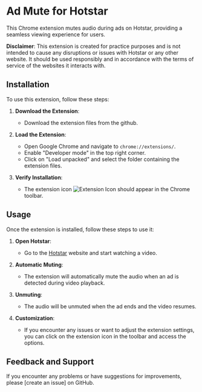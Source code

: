 # Ad Mute for Hotstar

This Chrome extension mutes audio during ads on Hotstar, providing a seamless viewing experience for users.

**Disclaimer**: This extension is created for practice purposes and is not intended to cause any disruptions or issues with Hotstar or any other website. It should be used responsibly and in accordance with the terms of service of the websites it interacts with.

## Installation

To use this extension, follow these steps:

1. **Download the Extension**:

   - Download the extension files from the github.

2. **Load the Extension**:

   - Open Google Chrome and navigate to `chrome://extensions/`.
   - Enable "Developer mode" in the top right corner.
   - Click on "Load unpacked" and select the folder containing the extension files.

3. **Verify Installation**:
   - The extension icon ![Extension Icon](icon.png) should appear in the Chrome toolbar.

## Usage

Once the extension is installed, follow these steps to use it:

1. **Open Hotstar**:

   - Go to the [Hotstar](https://www.hotstar.com/) website and start watching a video.

2. **Automatic Muting**:

   - The extension will automatically mute the audio when an ad is detected during video playback.

3. **Unmuting**:

   - The audio will be unmuted when the ad ends and the video resumes.

4. **Customization**:
   - If you encounter any issues or want to adjust the extension settings, you can click on the extension icon in the toolbar and access the options.

## Feedback and Support


If you encounter any problems or have suggestions for improvements, please [create an issue] on GitHub.
